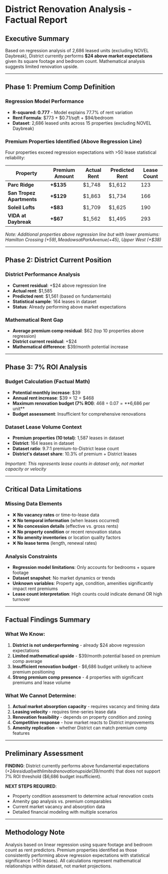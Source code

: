 # District Renovation Analysis - Factual Report

## Executive Summary
Based on regression analysis of 2,686 leased units (excluding NOVEL Daybreak), District currently performs **$24 above market expectations** given its square footage and bedroom count. Mathematical analysis suggests limited renovation upside.

---

## Phase 1: Premium Comp Definition

### Regression Model Performance
- **R-squared: 0.777** - Model explains 77.7% of rent variation
- **Rent Formula**: $773 + $0.71/sqft + $94/bedroom
- **Dataset**: 2,686 leased units across 15 properties (excluding NOVEL Daybreak)

### Premium Properties Identified (Above Regression Line)
Four properties exceed regression expectations with >50 lease statistical reliability:

| Property | Premium Amount | Actual Rent | Predicted Rent | Lease Count |
|----------|---------------|-------------|----------------|-------------|
| **Parc Ridge** | **+$135** | $1,748 | $1,612 | 123 |
| **San Tropez Apartments** | **+$129** | $1,863 | $1,734 | 166 |
| **Soleil Lofts** | **+$83** | $1,709 | $1,625 | 190 |
| **VIDA at Daybreak** | **+$67** | $1,562 | $1,495 | 293 |

*Note: Additional properties above regression line but with lower premiums: Hamilton Crossing (+$59), Meadows at Park Avenue (+$45), Upper West (+$38)*

---

## Phase 2: District Current Position

### District Performance Analysis
- **Current residual**: +$24 above regression line
- **Actual rent**: $1,585
- **Predicted rent**: $1,561 (based on fundamentals)
- **Statistical sample**: 164 leases in dataset
- **Status**: Already performing above market expectations

### Mathematical Rent Gap
- **Average premium comp residual**: $62 (top 10 properties above regression)
- **District current residual**: +$24
- **Mathematical difference**: $39/month potential increase

---

## Phase 3: 7% ROI Analysis

### Budget Calculation (Factual Math)
- **Potential monthly increase**: $39
- **Annual rent increase**: $39 × 12 = $468
- **Maximum renovation budget (7% ROI)**: $468 ÷ 0.07 = **$6,686 per unit**
- **Budget assessment**: Insufficient for comprehensive renovations

### Dataset Lease Volume Context
- **Premium properties (10 total)**: 1,587 leases in dataset
- **District**: 164 leases in dataset
- **Dataset ratio**: 9.7:1 premium-to-District lease count
- **District's dataset share**: 10.3% of premium + District leases

*Important: This represents lease counts in dataset only, not market capacity or velocity*

---

## Critical Data Limitations

### Missing Data Elements
- ❌ **No vacancy rates** or time-to-lease data
- ❌ **No temporal information** (when leases occurred)
- ❌ **No concession details** (effective vs. gross rents)
- ❌ **No property condition** or recent renovation status
- ❌ **No amenity inventories** or location quality factors
- ❌ **No lease terms** (length, renewal rates)

### Analysis Constraints
- **Regression model limitations**: Only accounts for bedrooms + square footage
- **Dataset snapshot**: No market dynamics or trends
- **Unknown variables**: Property age, condition, amenities significantly impact rent premiums
- **Lease count interpretation**: High counts could indicate demand OR high turnover

---

## Factual Findings Summary

### What We Know:
1. **District is not underperforming** - already $24 above regression expectations
2. **Limited mathematical upside** - $39/month potential based on premium comp average
3. **Insufficient renovation budget** - $6,686 budget unlikely to achieve premium positioning
4. **Strong premium comp presence** - 4 properties with significant premiums and lease volume

### What We Cannot Determine:
1. **Actual market absorption capacity** - requires vacancy and timing data
2. **Leasing velocity** - requires time-series lease data
3. **Renovation feasibility** - depends on property condition and zoning
4. **Competitive response** - how market reacts to District improvements
5. **Amenity replication** - whether District can match premium comp features

---

## Preliminary Assessment

**FINDING**: District currently performs above fundamental expectations (+$24 residual) with limited renovation upside ($39/month) that does not support 7% ROI threshold ($6,686 budget insufficient).

**NEXT STEPS REQUIRED**:
- Property condition assessment to determine actual renovation costs
- Amenity gap analysis vs. premium comparables  
- Current market vacancy and absorption data
- Detailed financial modeling with multiple scenarios

---

## Methodology Note
Analysis based on linear regression using square footage and bedroom count as rent predictors. Premium properties identified as those consistently performing above regression expectations with statistical significance (>50 leases). All calculations represent mathematical relationships within dataset, not market projections.
